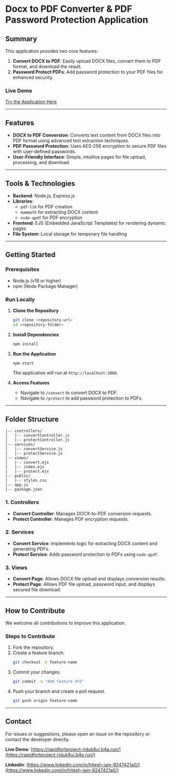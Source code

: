 
# **Docx to PDF Converter & PDF Password Protection Application**

## **Summary**
This application provides two core features:  
1. **Convert DOCX to PDF**: Easily upload DOCX files, convert them to PDF format, and download the result.  
2. **Password Protect PDFs**: Add password protection to your PDF files for enhanced security.

### **Live Demo**  
[Try the Application Here](https://rapidfortproject-rjduk8ui.b4a.run/)

---

## **Features**
- **DOCX to PDF Conversion**: Converts text content from DOCX files into PDF format using advanced text extraction techniques.
- **PDF Password Protection**: Uses AES-256 encryption to secure PDF files with user-defined passwords.
- **User-Friendly Interface**: Simple, intuitive pages for file upload, processing, and download.

---

## **Tools & Technologies**
- **Backend**: Node.js, Express.js
- **Libraries**:  
  - `pdf-lib` for PDF creation
  - `mammoth` for extracting DOCX content
  - `node-qpdf` for PDF encryption
- **Frontend**: EJS (Embedded JavaScript Templates) for rendering dynamic pages
- **File System**: Local storage for temporary file handling

---

## **Getting Started**

### **Prerequisites**
- Node.js (v18 or higher)
- npm (Node Package Manager)

### **Run Locally**
1. **Clone the Repository**  
   ```bash
   git clone <repository-url>
   cd <repository-folder>
   ```

2. **Install Dependencies**  
   ```bash
   npm install
   ```

3. **Run the Application**  
   ```bash
   npm start
   ```
   The application will run at `http://localhost:3000`.

4. **Access Features**  
   - Navigate to `/convert` to convert DOCX to PDF.  
   - Navigate to `/protect` to add password protection to PDFs.

---

## **Folder Structure**
```
|-- controllers/
|   |-- convertController.js
|   |-- protectController.js
|-- services/
|   |-- convertService.js
|   |-- protectService.js
|-- views/
|   |-- convert.ejs
|   |-- index.ejs
|   |-- protect.ejs
|-- public/
|   |-- styles.css
|-- app.js
|-- package.json
```

### **1. Controllers**
- **Convert Controller**: Manages DOCX-to-PDF conversion requests.
- **Protect Controller**: Manages PDF encryption requests.

### **2. Services**
- **Convert Service**: Implements logic for extracting DOCX content and generating PDFs.
- **Protect Service**: Adds password protection to PDFs using `node-qpdf`.

### **3. Views**
- **Convert Page**: Allows DOCX file upload and displays conversion results.
- **Protect Page**: Allows PDF file upload, password input, and displays secured file download.

---

## **How to Contribute**
We welcome all contributions to improve this application.  

### **Steps to Contribute**
1. Fork the repository.  
2. Create a feature branch.  
   ```bash
   git checkout -b feature-name
   ```
3. Commit your changes.  
   ```bash
   git commit -m "Add feature XYZ"
   ```
4. Push your branch and create a pull request.  
   ```bash
   git push origin feature-name
   ```

---

## **Contact**
For issues or suggestions, please open an issue on the repository or contact the developer directly.

**Live Demo**: [https://rapidfortproject-rjduk8ui.b4a.run/](https://rapidfortproject-rjduk8ui.b4a.run/)

**Linkedin**: [https://www.linkedin.com/in/hitesh-jain-9247421a0/](https://www.linkedin.com/in/hitesh-jain-9247421a0/)
